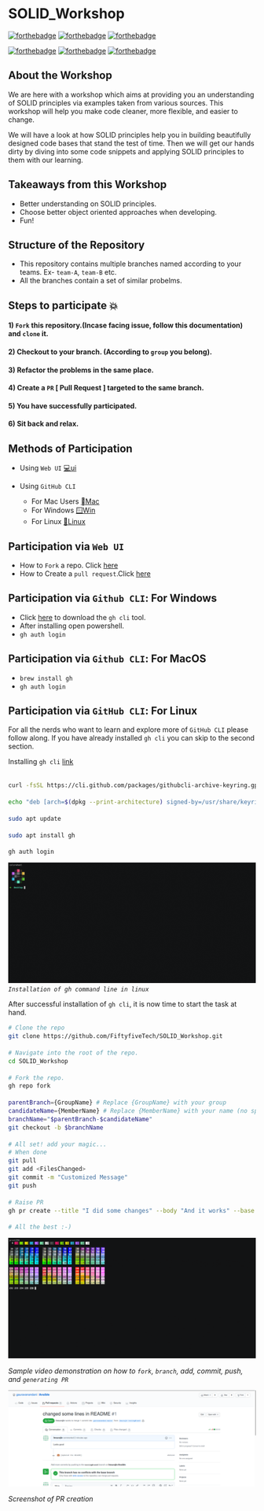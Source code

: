 # SOLID_Workshop

<span style="width:100%">[![forthebadge](https://forthebadge.com/images/badges/built-by-developers.svg)](https://forthebadge.com)
[![forthebadge](https://forthebadge.com/images/badges/built-with-love.svg)](https://forthebadge.com)
[![forthebadge](https://forthebadge.com/images/badges/powered-by-coffee.svg)](https://forthebadge.com)
</span>

<span style="width:100%">[![forthebadge](https://forthebadge.com/images/badges/0-percent-optimized.svg)](https://forthebadge.com)
[![forthebadge](https://forthebadge.com/images/badges/powered-by-responsibility.svg)](https://forthebadge.com)
[![forthebadge](https://forthebadge.com/images/badges/uses-badges.svg)](https://forthebadge.com)
</span>

## About the Workshop 

We are here with a workshop which aims at providing you an understanding of SOLID principles via examples taken from various sources. This workshop will help you make code cleaner, more flexible, and easier to change.

We will have a look at how SOLID principles help you in building beautifully designed code bases that stand the test of time. Then we will get our hands dirty by diving into some code snippets and applying SOLID principles to them with our learning.

## Takeaways from this Workshop

* Better understanding on SOLID principles.
* Choose better object oriented approaches when developing.
* Fun!

## Structure of the Repository

* This repository contains multiple branches named according to your teams. Ex- `team-A`, `team-B` etc.
* All the branches contain a set of similar probelms.

## Steps to participate :boom:

#### 1) `Fork` this repository.(Incase facing issue, follow this documentation) and `clone` it.
#### 2) Checkout to your branch. (According to `group` you belong).
#### 3) Refactor the problems in the same place.
#### 4) Create a `PR` [ Pull Request ] targeted to the same branch.
#### 5) You have successfully participated.
#### 6) Sit back and relax.

## Methods of Participation

* Using `Web UI` [💻ui](#participation-via-web-ui)

* Using `GitHub CLI`
  *   For Mac Users [Mac](#participation-via-github-cli-for-macos)
  *   For Windows [🪟Win](#participation-via-github-cli-for-windows)
  *   For Linux [🐧Linux](#participation-via-github-cli-for-linux)

## Participation via `Web UI`

* How to `Fork` a repo. Click [here](https://docs.github.com/en/get-started/quickstart/fork-a-repo) 
* How to Create a `pull request`.Click [here](https://docs.github.com/en/github/collaborating-with-pull-requests/proposing-changes-to-your-work-with-pull-requests/creating-a-pull-request)

## Participation via `Github CLI`: For Windows

* Click [here](https://github.com/cli/cli/releases/download/v1.11.0/gh_1.11.0_windows_amd64.msi) to download the `gh cli` tool.
* After installing open powershell.
* `gh auth login` 

## Participation via `Github CLI`: For MacOS

* `brew install gh`
* `gh auth login`

## Participation via `GitHub CLI`: For Linux

For all the nerds who want to learn and explore more of `GitHub CLI` please follow along. If you have already installed `gh cli` you can skip to the second section.

Installing `gh cli` [link](https://github.com/cli/cli/blob/trunk/docs/install_linux.md)

```bash 

curl -fsSL https://cli.github.com/packages/githubcli-archive-keyring.gpg | sudo gpg --dearmor -o /usr/share/keyrings/githubcli-archive-keyring.gpg

echo "deb [arch=$(dpkg --print-architecture) signed-by=/usr/share/keyrings/githubcli-archive-keyring.gpg] https://cli.github.com/packages stable main" | sudo tee /etc/apt/sources.list.d/github-cli.list > /dev/null

sudo apt update

sudo apt install gh

gh auth login
```

![GH Install Gif](gifs/installGH.gif)
 *`Installation of gh command line in linux`*

After successful installation of `gh cli`, it is now time to start the task at hand. 

```bash
# Clone the repo 
git clone https://github.com/FiftyfiveTech/SOLID_Workshop.git

# Navigate into the root of the repo.
cd SOLID_Workshop

# Fork the repo.
gh repo fork 

parentBranch={GroupName} # Replace {GroupName} with your group 
candidateName={MemberName} # Replace {MemberName} with your name (no spaces recommended)
branchName="$parentBranch-$candidateName"
git checkout -b $branchName

# All set! add your magic...
# When done
git pull 
git add <FilesChanged> 
git commit -m "Customized Message"
git push 

# Raise PR
gh pr create --title "I did some changes" --body "And it works" --base <branchName> # The branch into which you want your code merged

# All the best :-)
```
![GH Install Gif](gifs/forkGH.gif)

*Sample video demonstration on how to  `fork`, `branch`, add, commit, push, and `generating PR`*

![PR Raised](gifs/pr_created.png)

*Screenshot of PR creation*
